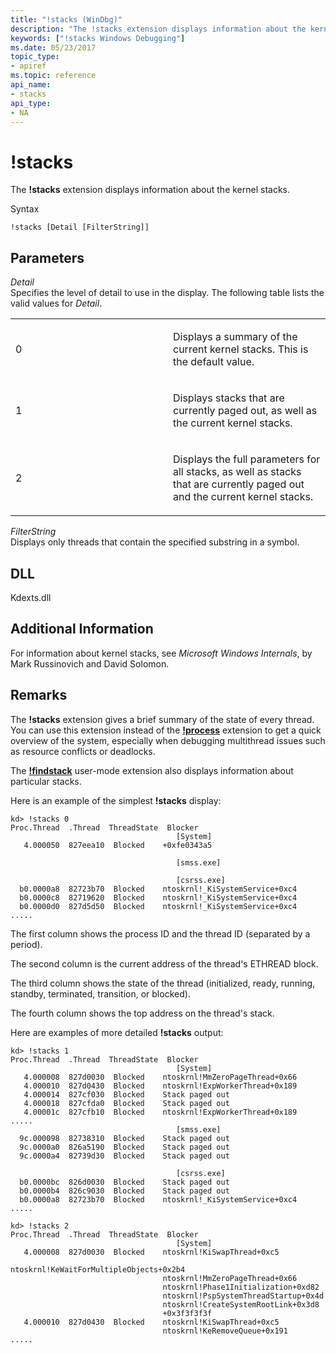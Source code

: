 ```yaml
---
title: "!stacks (WinDbg)"
description: "The !stacks extension displays information about the kernel stacks."
keywords: ["!stacks Windows Debugging"]
ms.date: 05/23/2017
topic_type:
- apiref
ms.topic: reference
api_name:
- stacks
api_type:
- NA
---
```


# !stacks

The **!stacks** extension displays information about the kernel stacks.

Syntax

```dbgcmd
!stacks [Detail [FilterString]] 
```

## Parameters

<span id="_______Detail______"></span><span id="_______detail______"></span><span id="_______DETAIL______"></span> *Detail*   
Specifies the level of detail to use in the display. The following table lists the valid values for *Detail*.

<table>
<colgroup>
<col width="50%" />
<col width="50%" />
</colgroup>
<tbody>
<tr class="odd">
<td align="left"><p>0</p></td>
<td align="left"><p>Displays a summary of the current kernel stacks. This is the default value.</p></td>
</tr>
<tr class="even">
<td align="left"><p>1</p></td>
<td align="left"><p>Displays stacks that are currently paged out, as well as the current kernel stacks.</p></td>
</tr>
<tr class="odd">
<td align="left"><p>2</p></td>
<td align="left"><p>Displays the full parameters for all stacks, as well as stacks that are currently paged out and the current kernel stacks.</p></td>
</tr>
</tbody>
</table>


<span id="_______FilterString______"></span><span id="_______filterstring______"></span><span id="_______FILTERSTRING______"></span> *FilterString*   
Displays only threads that contain the specified substring in a symbol.

## DLL

Kdexts.dll

## Additional Information

For information about kernel stacks, see *Microsoft Windows Internals*, by Mark Russinovich and David Solomon.

## Remarks

The **!stacks** extension gives a brief summary of the state of every thread. You can use this extension instead of the [**!process**](-process.md) extension to get a quick overview of the system, especially when debugging multithread issues such as resource conflicts or deadlocks.

The [**!findstack**](-findstack.md) user-mode extension also displays information about particular stacks.

Here is an example of the simplest **!stacks** display:

```dbgcmd
kd> !stacks 0
Proc.Thread  .Thread  ThreadState  Blocker
                                     [System]
   4.000050  827eea10  Blocked    +0xfe0343a5

                                     [smss.exe]

                                     [csrss.exe]
  b0.0000a8  82723b70  Blocked    ntoskrnl!_KiSystemService+0xc4
  b0.0000c8  82719620  Blocked    ntoskrnl!_KiSystemService+0xc4
  b0.0000d0  827d5d50  Blocked    ntoskrnl!_KiSystemService+0xc4
.....
```

The first column shows the process ID and the thread ID (separated by a period).

The second column is the current address of the thread's ETHREAD block.

The third column shows the state of the thread (initialized, ready, running, standby, terminated, transition, or blocked).

The fourth column shows the top address on the thread's stack.

Here are examples of more detailed **!stacks** output:

```dbgcmd
kd> !stacks 1
Proc.Thread  .Thread  ThreadState  Blocker
                                     [System]
   4.000008  827d0030  Blocked    ntoskrnl!MmZeroPageThread+0x66
   4.000010  827d0430  Blocked    ntoskrnl!ExpWorkerThread+0x189
   4.000014  827cf030  Blocked    Stack paged out
   4.000018  827cfda0  Blocked    Stack paged out
   4.00001c  827cfb10  Blocked    ntoskrnl!ExpWorkerThread+0x189
.....
                                     [smss.exe]
  9c.000098  82738310  Blocked    Stack paged out
  9c.0000a0  826a5190  Blocked    Stack paged out
  9c.0000a4  82739d30  Blocked    Stack paged out

                                     [csrss.exe]
  b0.0000bc  826d0030  Blocked    Stack paged out
  b0.0000b4  826c9030  Blocked    Stack paged out
  b0.0000a8  82723b70  Blocked    ntoskrnl!_KiSystemService+0xc4
.....

kd> !stacks 2
Proc.Thread  .Thread  ThreadState  Blocker
                                     [System]
   4.000008  827d0030  Blocked    ntoskrnl!KiSwapThread+0xc5
                                  ntoskrnl!KeWaitForMultipleObjects+0x2b4
                                  ntoskrnl!MmZeroPageThread+0x66
                                  ntoskrnl!Phase1Initialization+0xd82
                                  ntoskrnl!PspSystemThreadStartup+0x4d
                                  ntoskrnl!CreateSystemRootLink+0x3d8
                                  +0x3f3f3f3f
   4.000010  827d0430  Blocked    ntoskrnl!KiSwapThread+0xc5
                                  ntoskrnl!KeRemoveQueue+0x191
.....
```
